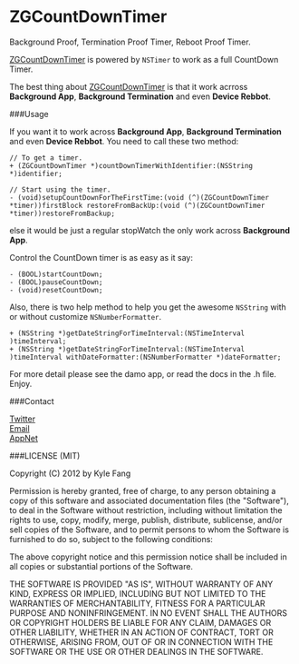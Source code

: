 ZGCountDownTimer
================

 Background Proof, Termination Proof Timer, Reboot Proof Timer.


[ZGCountDownTimer][] is powered by `NSTimer` to work as a full CountDown Timer.

The best thing about [ZGCountDownTimer][] is that it work acrross **Background App**, **Background Termination** and even **Device Rebbot**.


###Usage

If you want it to work across **Background App**, **Background Termination** and even **Device Rebbot**.
You need to call these two method:

```
// To get a timer.
+ (ZGCountDownTimer *)countDownTimerWithIdentifier:(NSString *)identifier;

// Start using the timer.
- (void)setupCountDownForTheFirstTime:(void (^)(ZGCountDownTimer *timer))firstBlock restoreFromBackUp:(void (^)(ZGCountDownTimer *timer))restoreFromBackup;
```

else it would be just a regular stopWatch the only work across **Background App**.


Control the CountDown timer is as easy as it say:

```
- (BOOL)startCountDown;
- (BOOL)pauseCountDown;
- (void)resetCountDown;
```

Also, there is two help method to help you get the awesome `NSString` with or without customize `NSNumberFormatter`.

```
+ (NSString *)getDateStringForTimeInterval:(NSTimeInterval )timeInterval;
+ (NSString *)getDateStringForTimeInterval:(NSTimeInterval )timeInterval withDateFormatter:(NSNumberFormatter *)dateFormatter;
```

For more detail please see the damo app, or read the docs in the .h file.    
Enjoy.

###Contact

[Twitter](http://twitter.com/F_ZG)    
[Email](zhigang1992@gmail.com)    
[AppNet](https://alpha.app.net/zhigang1992)    

###LICENSE (MIT)

Copyright (C) 2012 by Kyle Fang

Permission is hereby granted, free of charge, to any person obtaining a copy of this software and associated documentation files (the "Software"), to deal in the Software without restriction, including without limitation the rights to use, copy, modify, merge, publish, distribute, sublicense, and/or sell copies of the Software, and to permit persons to whom the Software is furnished to do so, subject to the following conditions:

The above copyright notice and this permission notice shall be included in all copies or substantial portions of the Software.

THE SOFTWARE IS PROVIDED "AS IS", WITHOUT WARRANTY OF ANY KIND, EXPRESS OR IMPLIED, INCLUDING BUT NOT LIMITED TO THE WARRANTIES OF MERCHANTABILITY, FITNESS FOR A PARTICULAR PURPOSE AND NONINFRINGEMENT. IN NO EVENT SHALL THE AUTHORS OR COPYRIGHT HOLDERS BE LIABLE FOR ANY CLAIM, DAMAGES OR OTHER LIABILITY, WHETHER IN AN ACTION OF CONTRACT, TORT OR OTHERWISE, ARISING FROM, OUT OF OR IN CONNECTION WITH THE SOFTWARE OR THE USE OR OTHER DEALINGS IN THE SOFTWARE.




[ZGCountDownTimer]: https://github.com/zhigang1992/ZGCountDownTimer/new/master?readme=1
